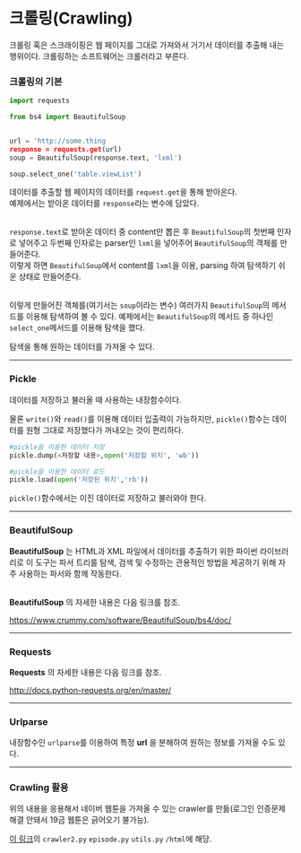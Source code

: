 # 크롤링(Crawling)

크롤링 혹은 스크래이핑은 웹 페이지를 그대로 가져와서 거기서 데이터를 추출해 내는 행위이다. 크롤링하는 소프트웨어는 크롤러라고 부른다.

### 크롤링의 기본

```python
import requests

from bs4 import BeautifulSoup


url = 'http://some.thing
response = requests.get(url)
soup = BeautifulSoup(response.text, 'lxml')

soup.select_one('table.viewList')
```

데이터를 추출할 웹 페이지의 데이터를 `request.get`을 통해 받아온다.<br>
예제에서는 받아온 데이터를 `response`라는 변수에 담았다.<br><br>

`response.text`로 받아온 데이터 중 content만 뽑은 후 `BeautifulSoup`의 첫번째 인자로 넣어주고 두번째 인자로는 parser인 `lxml`을 넣어주어 `BeautifulSoup`의 객체를 만들어준다. <br>
이렇게 하면 `BeautifulSoup`에서 content를 `lxml`을 이용, parsing 하여 탐색하기 쉬운 상태로 만들어준다.<br><br>

이렇게 만들어진 객체를(여기서는 `soup`이라는 변수) 여러가지 `BeautifulSoup`의 메서드를 이용해 탐색하여 볼 수 있다. 예제에서는 `BeautifulSoup`의 메서드 중 하나인 `select_one`메서드를 이용해 탐색을 했다.

탐색을 통해 원하는 데이터를 가져올 수 있다.

---

### Pickle

데이터를 저장하고 불러올 때 사용하는 내장함수이다.<br>

물론 `write()`와 `read()`를 이용해 데이터 입출력이 가능하지만, `pickle()`함수는 데이터를 원형 그대로 저장했다가 꺼내오는 것이 편리하다.<br>

```python
#pickle을 이용한 데이터 저장
pickle.dump(<저장할 내용>,open('저장할 위치', 'wb'))

#pickle을 이용한 데이터 로드
pickle.load(open('저장된 위치','rb'))
```

`pickle()`함수에서는 이진 데이터로 저장하고 불러와야 한다.

---

### BeautifulSoup

**BeautifulSoup** 는 HTML과 XML 파일에서 데이터를 추출하기 위한 파이썬 라이브러리로 이 도구는 파서 트리를 탐색, 검색 및 수정하는 관용적인 방법을 제공하기 위해 자주 사용하는 파서와 함께 작동한다.<br><br>

**BeautifulSoup** 의 자세한 내용은 다음 링크를 참조.<br>

https://www.crummy.com/software/BeautifulSoup/bs4/doc/ 

---

### Requests

**Requests** 의 자세한 내용은 다음 링크를 참조. <br>

http://docs.python-requests.org/en/master/

---

### Urlparse

내장함수인 `urlparse`를 이용하여 특정 **url** 을 분해하여 원하는 정보를 가져올 수도 있다.

---

### Crawling 활용

위의 내용을 응용해서 네이버 웹툰을 가져올 수 있는 crawler를 만듦(로그인 인증문제 해결 안돼서 19금 웹툰은 긁어오기 불가능).

[이 링크](https://github.com/darkblank/crawler)의 `crawler2.py` `episode.py` `utils.py` `/html`에 해당.